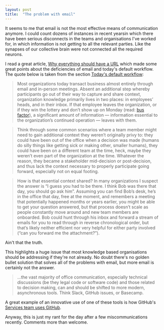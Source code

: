 ```yaml
---
layout: post
title:  "The problem with email"
---
```


It seems to me that email is not the most effective means of communication anymore. I could count dozens of instances in recent yearsin which there have been serious disconnects in the teams and organisations I've worked for, in which information is not getting to all the relevant parties. Like the synapses of our collective brain were not connected all the required neurons.

I read a great article, [Why everything should have a URL](http://ben.balter.com/2015/11/12/why-urls/) which made some great points about the deficiencies of email and today's default workflow.  The quote below is taken from the section [Today's default workflow](http://ben.balter.com/2015/11/12/why-urls/#todays-default-workflow):

> Most organizations today transact business almost entirely through email and in-person meetings. Absent an additional step whereby participants go out of their way to capture and share context, organization knowledge primarily lives in two places: in employees’ heads, and in their inbox. If that employee leaves the organization, or if they win the lottery and don’t show up on Monday (read: [bus factor](https://en.wikipedia.org/wiki/Bus_factor)), a significant amount of information — information essential to the organization’s continued operation — leaves with them.

> Think through some common scenarios where a team member might need to gain additional context they weren’t originally privy to: they could have been out of the office when a decision was made (humans do silly things like getting sick or making other, smaller humans), they could have been on a different team at the time, heck, maybe they weren’t even part of the organization at the time. Whatever the reason, they became a stakeholder mid-decision or post-decision, and thus lack the context necessary to properly participate going forward, especially not on equal footing.

> How is that essential context shared? In many organizations I suspect the answer is “I guess you had to be there. I think Bob was there that day, you should go ask him”. Assuming you can find Bob’s desk, he’s in the office that day, free at the moment, and remembers a meeting that potentially happened months or years earlier, you might be able to get your question answered, but that process doesn’t scale as people constantly move around and new team members are onboarded. Bob could hunt through his inbox and forward a stream of emails for you to read through in reverse chronological order, but that’s likely neither efficient nor very helpful for either party involved (“can you forward me the attachment?”).

Ain't that the truth.

This highlights a huge issue that most knowledge based organisations should be addressing if they're not already. No doubt there's no golden bullet solution that solves all of the problems with email, but more email is certainly not the answer.

> ...the vast majority of office communication, especially technical discussions (be they legal code or software code) and those related to decision making, can and should be shifted to more modern, asynchronous tools. Think Slack, GitHub issues, or Basecamp.

A great example of an innovative use of one of these tools is how GitHub's [Services team uses GitHub](https://github.com/blog/2093-how-the-services-team-uses-github).

Anyway, this is just my rant for the day after a few miscommunications recently. Comments more than welcome.